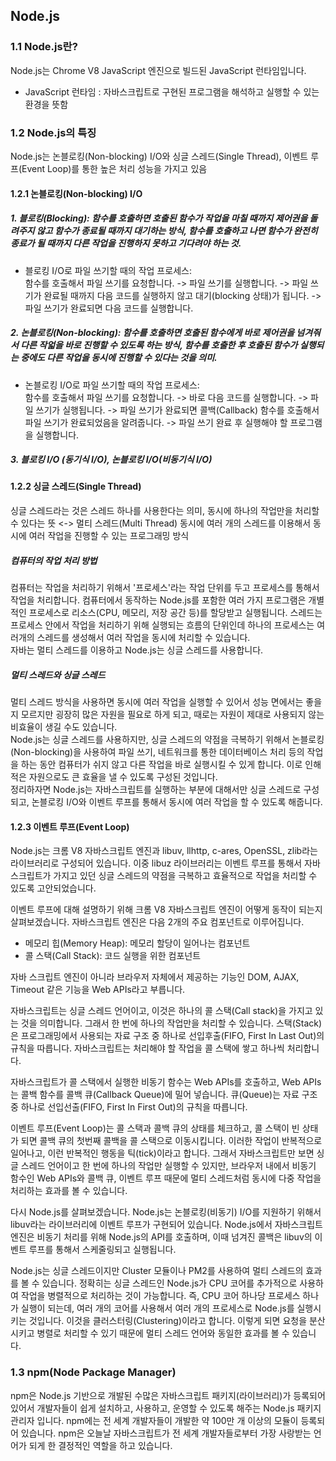 ## Node.js

### 1.1 Node.js란?
Node.js는 Chrome V8 JavaScript 엔진으로 빌드된 JavaScript 런타임입니다.
 - JavaScript 런타임 : 자바스크립트로 구현된 프로그램을 해석하고 실행할 수 있는 환경을 뜻함

### 1.2 Node.js의 특징
Node.js는 논블로킹(Non-blocking) I/O와 싱글 스레드(Single Thread), 이벤트 루프(Event Loop)를 통한 높은 처리 성능을 가지고 있음  

#### 1.2.1 논블로킹(Non-blocking) I/O
##### 1. 블로킹(Blocking): 함수를 호출하면 호출된 함수가 작업을 마칠 때까지 제어권을 돌려주지 않고 함수가 종료될 때까지 대기하는 방식, 함수를 호출하고 나면 함수가 완전히 종료가 될 때까지 다른 작업을 진행하지 못하고 기다려야 하는 것.  
-  블로킹 I/O로 파일 쓰기할 때의 작업 프로세스:  
		 함수를 호출해서 파일 쓰기를 요청합니다. -> 파일 쓰기를 실행합니다. 
		-> 파일 쓰기가 완료될 때까지 다음 코드를 실행하지 않고 대기(blocking 상태)가 됩니다. 
		-> 파일 쓰기가 완료되면 다음 코드를 실행합니다.

##### 2. 논블로킹(Non-blocking): 함수를 호출하면 호출된 함수에게 바로 제어권을 넘겨줘서 다른 작얿을 바로 진행할 수 있도록 하는 방식, 함수를 호출한 후 호출된 함수가 실행되는 중에도 다른 작업을 동시에 진행할 수 있다는 것을 의미.  
 - 논블로킹 I/O로 파일 쓰기할 때의 작업 프로세스:  
		함수를 호출해서 파일 쓰기를 요청합니다. -> 바로 다음 코드를 실행합니다. -> 파일 쓰기가 실행됩니다. -> 파일 쓰기가 완료되면 콜백(Callback) 함수를 호출해서 파일 쓰기가 완료되었음을 알려줍니다. -> 파일 쓰기 완료 후 실행해야 할 프로그램을 실행합니다.

##### 3. 블로킹 I/O (동기식 I/O), 논블로킹 I/O(비동기식 I/O)

#### 1.2.2 싱글 스레드(Single Thread)
싱글 스레드라는 것은 스레드 하나를 사용한다는 의미, 동시에 하나의 작업만을 처리할 수 있다는 뜻 <-> 멀티 스레드(Multi Thread) 동시에 여러 개의 스레드를 이용해서 동시에 여러 작업을 진행할 수 있는 프로그래밍 방식

##### 컴퓨터의 작업 처리 방법
컴퓨터는 작업을 처리하기 위해서 '프로세스'라는 작업 단위를 두고 프로세스를 통해서 작업을 처리합니다. 컴퓨터에서 동작하는 Node.js를 포함한 여러 가지 프로그램은 개별적인 프로세스로 리소스(CPU, 메모리, 저장 공간 등)를 할당받고 실행됩니다. 스레드는 프로세스 안에서 작업을 처리하기 위해 실행되는 흐름의 단위인데 하나의 프로세스는 여러개의 스레드를 생성해서 여러 작업을 동시에 처리할 수 있습니다.  
자바는 멀티 스레드를 이용하고 Node.js는 싱글 스레드를 사용합니다. 

##### 멀티 스레드와 싱글 스레드
멀티 스레드 방식을 사용하면 동시에 여러 작업을 실행할 수 있어서 성능 면에서는 좋을지 모르지만 굉장히 많은 자원을 필요로 하게 되고, 때로는 자원이 제대로 사용되지 않는 비효율이 생길 수도 있습니다.  
 Node.js는 싱글 스레드를 사용하지만, 싱글 스레드의 약점을 극복하기 위해서 논블로킹(Non-blocking)을 사용하여 파일 쓰기, 네트워크를 통한 데이터베이스 처리 등의 작업을 하는 동안 컴퓨터가 쉬지 않고 다른 작업을 바로 실행시킬 수 있게 합니다. 이로 인해 적은 자원으로도 큰 효율을 낼 수 있도록 구성된 것입니다.   
정리하자면 Node.js는 자바스크립트를 실행하는 부분에 대해서만 싱글 스레드로 구성되고, 논블로킹 I/O와 이벤트 루프를 통해서 동시에 여러 작업을 할 수 있도록 해줍니다.

#### 1.2.3 이벤트 루프(Event Loop)
Node.js는 크롬 V8 자바스크립트 엔진과 libuv, llhttp, c-ares, OpenSSL, zlib라는 라이브러리로 구성되어 있습니다. 이중 libuz 라이브러리는 이벤트 루프를 통해서 자바스크립트가 가지고 있던 싱글 스레드의 약점을 극복하고 효율적으로 작업을 처리할 수 있도록 고안되었습니다.

이벤트 루프에 대해 설명하기 위해 크롬 V8 자바스크립트 엔진이 어떻게 동작이 되는지 살펴보겠습니다. 자바스크립트 엔진은 다음 2개의 주요 컴포넌트로 이루어집니다.
 - 메모리 힙(Memory Heap): 메모리 할당이 일어나는 컴포넌트
 - 콜 스택(Call Stack): 코드 실행을 위한 컴포넌트

자바 스크립트 엔진이 아니라 브라우저 자체에서 제공하는 기능인 DOM, AJAX, Timeout 같은 기능을 Web APIs라고 부릅니다.

자바스크립트는 싱글 스레드 언어이고, 이것은 하나의 콜 스택(Call stack)을 가지고 있는 것을 의미합니다. 그래서 한 번에 하나의 작업만을 처리할 수 있습니다. 스택(Stack)은 프로그래밍에서 사용되는 자료 구조 중 하나로 선입후출(FIFO, First In Last Out)의 규칙을 따릅니다. 자바스크립트는 처리해야 할 작업을 콜 스택에 쌓고 하나씩 처리합니다.

자바스크립트가 콜 스택에서 실행한 비동기 함수는 Web APIs를 호출하고, Web APIs는 콜백 함수를 콜백 큐(Callback Queue)에 밀어 넣습니다. 큐(Queue)는 자료 구조 중 하나로 선입선출(FIFO, First In First Out)의 규칙을 따릅니다.

이벤트 루프(Event Loop)는 콜 스택과 콜백 큐의 상태를 체크하고, 콜 스택이 빈 상태가 되면 콜백 큐의 첫번째 콜백을 콜 스택으로 이동시킵니다. 이러한 작업이 반복적으로 일어나고, 이런 반복적인 행동을 틱(tick)이라고 합니다. 그래서 자바스크립트만 보면 싱글 스레드 언어이고 한 번에 하나의 작업만 실행할 수 있지만, 브라우저 내에서 비동기 함수인 Web APIs와 콜백 큐, 이벤트 루프 때문에 멀티 스레드처럼 동시에 다중 작업을 처리하는 효과를 볼 수 있습니다. 

다시 Node.js를 살펴보겠습니다. Node.js는 논블로킹(비동기) I/O를 지원하기 위해서 libuv라는 라이브러리에 이벤트 루프가 구현되어 있습니다. Node.js에서 자바스크립트 엔진은 비동기 처리를 위해 Node.js의 API를 호출하며, 이때 넘겨진 콜백은 libuv의 이벤트 루프를 통해서 스케줄링되고 실행됩니다. 

Node.js는 싱글 스레드이지만 Cluster 모듈이나 PM2를 사용하여 멀티 스레드의 효과를 볼 수 있습니다. 정확히는 싱글 스레드인 Node.js가 CPU 코어를 추가적으로 사용하여 작업을 병렬적으로 처리하는 것이 가능합니다. 즉, CPU 코어 하나당 프로세스 하나가 실행이 되는데, 여러 개의 코어를 사용해서 여러 개의 프로세스로 Node.js를 실행시키는 것입니다. 이것을 클러스터링(Clustering)이라고 합니다. 이렇게 되면 요청을 분산시키고 병렬로 처리할 수 있기 때문에 멀티 스레드 언어와 동일한 효과를 볼 수 있습니다.

### 1.3 npm(Node Package Manager)
npm은 Node.js 기반으로 개발된 수많은 자바스크립트 패키지(라이브러리)가 등록되어 있어서 개발자들이 쉽게 설치하고, 사용하고, 운영할 수 있도록 해주는 Node.js 패키지 관리자 입니다. npm에는 전 세계 개발자들이 개발한 약 100만 개 이상의 모듈이 등록되어 있습니다. npm은 오늘날 자바스크립트가 전 세계 개발자들로부터 가장 사랑받는 언어가 되게 한 결정적인 역할을 하고 있습니다.
